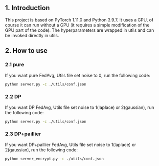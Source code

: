 ## 1. Introduction
This project is based on PyTorch 1.11.0 and Python 3.9.7. It uses a GPU, of course it can run without a GPU (it requires a simple modification of the GPU part of the code). The hyperparameters are wrapped in utils and can be invoked directly in utils.

## 2. How to use
### 2.1 pure
If you want pure FedAvg, Utils file set noise to 0, run the following code:
```bash
python server.py -c ./utils/conf.json
```
### 2.2 DP
If you want DP FedAvg, Utils file set noise to 1(laplace) or 2(gaussian), run the following code:
```bash
python server.py -c ./utils/conf.json
```

### 2.3 DP+paillier
If you want DP+paillier FedAvg, Utils file set noise to 1(laplace) or 2(gaussian), run the following code:
```bash
python server_encrypt.py -c ./utils/conf.json
```